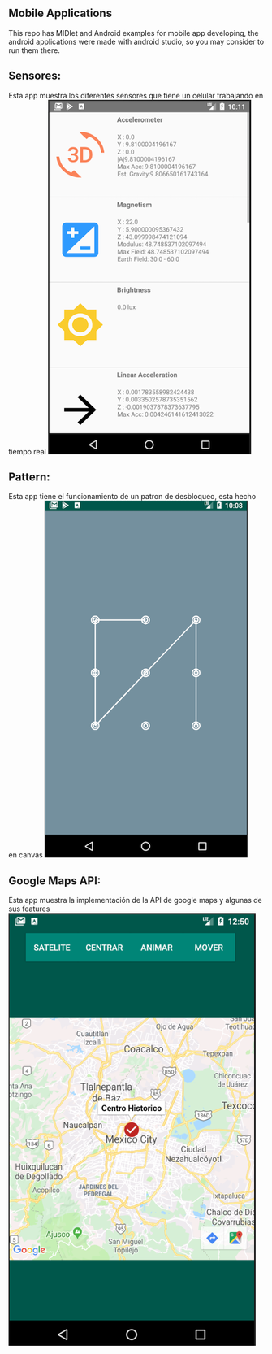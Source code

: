 ## Mobile Applications

This repo has MIDlet and Android examples for mobile app developing, the android applications were made with android studio, so you may consider to run them there.


## Sensores:  
Esta app muestra los diferentes sensores que tiene un celular trabajando en tiempo real
![Sensors running on real time](sensors.png?raw=true "Sensors")
## Pattern:
Esta app tiene el funcionamiento de un patron de desbloqueo, esta hecho en canvas
![Image of patter working](pattern.png?raw=true "Pattern")
## Google Maps API:
Esta app muestra la implementación de la API de google maps y algunas de sus features
![Google maps API](maps.png?raw=true "GMaps API")